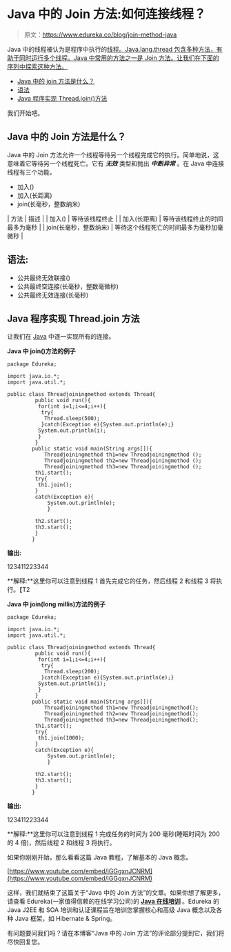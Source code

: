# Java 中的 Join 方法:如何连接线程？

> 原文：<https://www.edureka.co/blog/join-method-java>

Java 中的线程被认为是程序中执行的[线程。Java.lang.thread 包含多种方法，有助于同时运行多个线程。Java 中常用的方法之一是 Join 方法。让我们在下面的序列中探索这种方法。](https://www.edureka.co/blog/java-thread/)

*   [Java 中的 join 方法是什么？](#joinmethod)
*   [语法](#syntax)
*   [Java 程序实现 Thread.join()方法](#javaprogram)

我们开始吧。

## **Java 中的 Join 方法是什么？**

Java 中的 Join 方法允许一个线程等待另一个线程完成它的执行。简单地说，这意味着它等待另一个线程死亡。它有 ***无效*** 类型和抛出 ***中断异常*** 。在 Java 中连接线程有三个功能，

*   加入()
*   加入(长距离)
*   join(长毫秒，整数纳米)

| 方法 | 描述 |
| 加入() | 等待该线程终止 |
| 加入(长距离) | 等待该线程终止的时间最多为毫秒 |
| join(长毫秒，整数纳米) | 等待这个线程死亡的时间最多为毫秒加毫微秒 |

## **语法**:

*   公共最终无效联接()
*   公共最终空连接(长毫秒，整数毫微秒)
*   公共最终无效连接(长毫秒)

## **Java 程序实现 Thread.join 方法**

让我们在 [Java](https://www.edureka.co/blog/java-tutorial/) 中逐一实现所有的连接。

**Java 中 join()方法的例子**

```
package Edureka;

import java.io.*; 
import java.util.*; 

public class Threadjoiningmethod extends Thread{  
		 public void run(){  
		  for(int i=1;i<=4;i++){  
		   try{  
		    Thread.sleep(500);  
		   }catch(Exception e){System.out.println(e);}  
		  System.out.println(i);  
		  }  
		 }  
		public static void main(String args[]){  
			Threadjoiningmethod th1=new Threadjoiningmethod ();  
			Threadjoiningmethod th2=new Threadjoiningmethod ();  
			Threadjoiningmethod th3=new Threadjoiningmethod ();  
		 th1.start();  
		 try{  
		  th1.join();  
		 }
		 catch(Exception e){
			 System.out.println(e);
			 }  

		 th2.start();  
		 th3.start();  
		 }  
		}
```

**输出:**

123411223344

**解释:**这里你可以注意到线程 1 首先完成它的任务，然后线程 2 和线程 3 将执行。【T2

**Java 中 join(long millis)方法的例子**

```
package Edureka;

import java.io.*; 
import java.util.*; 

public class Threadjoiningmethod extends Thread{  
		 public void run(){  
		  for(int i=1;i<=4;i++){  
		   try{  
		    Thread.sleep(200);  
		   }catch(Exception e){System.out.println(e);}  
		  System.out.println(i);  
		  }  
		 }  
		public static void main(String args[]){  
			Threadjoiningmethod th1=new Threadjoiningmethod();  
			Threadjoiningmethod th2=new Threadjoiningmethod();  
			Threadjoiningmethod th3=new Threadjoiningmethod();  
		 th1.start();  
		 try{  
		  th1.join(1000);  
		 }
		 catch(Exception e){
			 System.out.println(e);
			 }  

		 th2.start();  
		 th3.start();  
		 }  
		}
```

**输出:**

123411223344

**解释:**这里你可以注意到线程 1 完成任务的时间为 200 毫秒(睡眠时间为 200 的 4 倍)，然后线程 2 和线程 3 将执行。

如果你刚刚开始，那么看看这篇 Java 教程，了解基本的 Java 概念。

[https://www.youtube.com/embed/iGGgxnJCNRM](https://www.youtube.com/embed/iGGgxnJCNRM)

这样，我们就结束了这篇关于“Java 中的 Join 方法”的文章。如果你想了解更多，请查看 Edureka(一家值得信赖的在线学习公司)的 [**Java 在线培训**](https://www.edureka.co/java-j2ee-training-course) 。Edureka 的 Java J2EE 和 SOA 培训和认证课程旨在培训您掌握核心和高级 Java 概念以及各种 Java 框架，如 Hibernate & Spring。

有问题要问我们吗？请在本博客“Java 中的 Join 方法”的评论部分提到它，我们将尽快回复您。